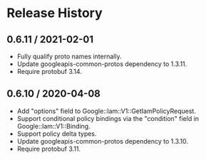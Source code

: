 # Release History

## 0.6.11 / 2021-02-01

* Fully qualify proto names internally.
* Update googleapis-common-protos dependency to 1.3.11.
* Require protobuf 3.14.

## 0.6.10 / 2020-04-08

* Add "options" field to Google::Iam::V1::GetIamPolicyRequest.
* Support conditional policy bindings via the "condition" field in Google::Iam::V1::Binding.
* Support policy delta types.
* Update googleapis-common-protos dependency to 1.3.10.
* Require protobuf 3.11.
